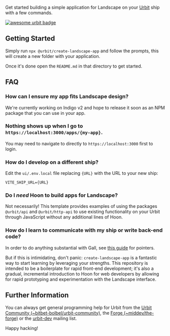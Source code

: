Get started building a simple application for Landscape on your [Urbit](http://urbit.org) ship with a few commands.

[![awesome urbit badge](https://img.shields.io/badge/~-awesome%20urbit-lightgrey)](https://github.com/urbit/awesome-urbit)

## Getting Started

Simply run `npx @urbit/create-landscape-app` and follow the prompts, this will create a new folder with your application.

Once it's done open the `README.md` in that directory to get started.

## FAQ

### How can I ensure my app fits Landscape design?

We're currently working on Indigo v2 and hope to release it soon as an NPM package that you can use in your app.

### Nothing shows up when I go to `https://localhost:3000/apps/{my-app}`.

You may need to navigate to directly to `https://localhost:3000` first to login.

### How do I develop on a different ship?

Edit the `ui/.env.local` file replacing `{URL}` with the URL to your new ship:

```
VITE_SHIP_URL={URL}
```

### Do I *need* Hoon to build apps for Landscape?

Not necessarily! This template provides examples of using the packages `@urbit/api` and `@urbit/http-api` to use existing functionality on your Urbit through JavaScript without any additional lines of Hoon.

### How do I learn to communicate with my ship or write back-end code?

In order to do anything substantial with Gall, see [this guide](https://github.com/timlucmiptev/gall-guide) for pointers.

But if this is intimidating, don't panic: `create-landscape-app` is a fantastic way to start learning by leveraging your strengths. This repository is intended to be a boilerplate for rapid front-end development; it's also a gradual, incremental introduction to Hoon for web developers by allowing for rapid prototyping and experimentation with the Landscape interface.

## Further Information

You can always get general programming help for Urbit from the [Urbit Community (~bitbet-bolbel/urbit-community)](web+urbitgraph://group/~bitbet-bolbel/urbit-community), the [Forge (~middev/the-forge)](web+urbitgraph://group/~middev/the-forge) or the [urbit-dev](https://groups.google.com/a/urbit.org/forum/#!forum/dev) mailing list.

Happy hacking!